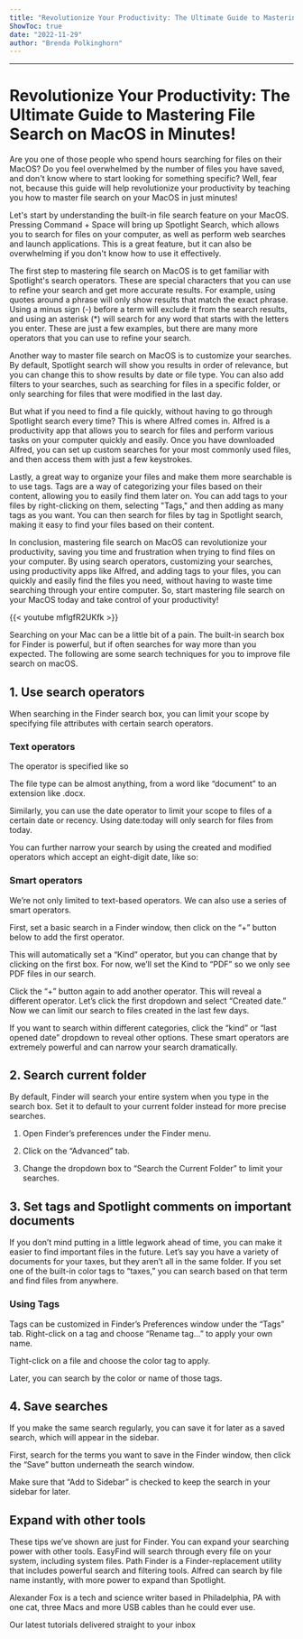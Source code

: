 ```yaml
---
title: "Revolutionize Your Productivity: The Ultimate Guide to Mastering File Search on MacOS in Minutes!"
ShowToc: true 
date: "2022-11-29"
author: "Brenda Polkinghorn"
---
```

*****
# Revolutionize Your Productivity: The Ultimate Guide to Mastering File Search on MacOS in Minutes!

Are you one of those people who spend hours searching for files on their MacOS? Do you feel overwhelmed by the number of files you have saved, and don't know where to start looking for something specific? Well, fear not, because this guide will help revolutionize your productivity by teaching you how to master file search on your MacOS in just minutes!

Let's start by understanding the built-in file search feature on your MacOS. Pressing Command + Space will bring up Spotlight Search, which allows you to search for files on your computer, as well as perform web searches and launch applications. This is a great feature, but it can also be overwhelming if you don't know how to use it effectively.

The first step to mastering file search on MacOS is to get familiar with Spotlight's search operators. These are special characters that you can use to refine your search and get more accurate results. For example, using quotes around a phrase will only show results that match the exact phrase. Using a minus sign (-) before a term will exclude it from the search results, and using an asterisk (*) will search for any word that starts with the letters you enter. These are just a few examples, but there are many more operators that you can use to refine your search.

Another way to master file search on MacOS is to customize your searches. By default, Spotlight search will show you results in order of relevance, but you can change this to show results by date or file type. You can also add filters to your searches, such as searching for files in a specific folder, or only searching for files that were modified in the last day.

But what if you need to find a file quickly, without having to go through Spotlight search every time? This is where Alfred comes in. Alfred is a productivity app that allows you to search for files and perform various tasks on your computer quickly and easily. Once you have downloaded Alfred, you can set up custom searches for your most commonly used files, and then access them with just a few keystrokes.

Lastly, a great way to organize your files and make them more searchable is to use tags. Tags are a way of categorizing your files based on their content, allowing you to easily find them later on. You can add tags to your files by right-clicking on them, selecting "Tags," and then adding as many tags as you want. You can then search for files by tag in Spotlight search, making it easy to find your files based on their content.

In conclusion, mastering file search on MacOS can revolutionize your productivity, saving you time and frustration when trying to find files on your computer. By using search operators, customizing your searches, using productivity apps like Alfred, and adding tags to your files, you can quickly and easily find the files you need, without having to waste time searching through your entire computer. So, start mastering file search on your MacOS today and take control of your productivity!

{{< youtube mflgfR2UKfk >}} 



Searching on your Mac can be a little bit of a pain. The built-in search box for Finder is powerful, but if often searches for way more than you expected. The following are some search techniques for you to improve file search on macOS.
 
## 1. Use search operators
 
When searching in the Finder search box, you can limit your scope by specifying file attributes with certain search operators.
 
### Text operators
 
The operator is specified like so
 
The file type can be almost anything, from a word like “document” to an extension like .docx.
 

 
Similarly, you can use the date operator to limit your scope to files of a certain date or recency. Using date:today will only search for files from today.
 
You can further narrow your search by using the created and modified operators which accept an eight-digit date, like so:
 
### Smart operators
 
We’re not only limited to text-based operators. We can also use a series of smart operators.
 
First, set a basic search in a Finder window, then click on the “+” button below to add the first operator.
 
This will automatically set a “Kind” operator, but you can change that by clicking on the first box. For now, we’ll set the Kind to “PDF” so we only see PDF files in our search.
 
Click the “+” button again to add another operator. This will reveal a different operator. Let’s click the first dropdown and select “Created date.” Now we can limit our search to files created in the last few days.
 
If you want to search within different categories, click the “kind” or “last opened date” dropdown to reveal other options. These smart operators are extremely powerful and can narrow your search dramatically.
 
## 2. Search current folder
 
By default, Finder will search your entire system when you type in the search box. Set it to default to your current folder instead for more precise searches.
 
1. Open Finder’s preferences under the Finder menu.
 
2. Click on the “Advanced” tab.
 
3. Change the dropdown box to “Search the Current Folder” to limit your searches.
 
## 3. Set tags and Spotlight comments on important documents
 
If you don’t mind putting in a little legwork ahead of time, you can make it easier to find important files in the future. Let’s say you have a variety of documents for your taxes, but they aren’t all in the same folder. If you set one of the built-in color tags to “taxes,” you can search based on that term and find files from anywhere.
 
### Using Tags
 
Tags can be customized in Finder’s Preferences window under the “Tags” tab. Right-click on a tag and choose “Rename tag…” to apply your own name.
 
Tight-click on a file and choose the color tag to apply.
 
Later, you can search by the color or name of those tags.
 
## 4. Save searches
 
If you make the same search regularly, you can save it for later as a saved search, which will appear in the sidebar.
 
First, search for the terms you want to save in the Finder window, then click the “Save” button underneath the search window.
 
Make sure that “Add to Sidebar” is checked to keep the search in your sidebar for later.
 
## Expand with other tools
 
These tips we’ve shown are just for Finder. You can expand your searching power with other tools. EasyFind will search through every file on your system, including system files. Path Finder is a Finder-replacement utility that includes powerful search and filtering tools. Alfred can search by file name instantly, with more power to expand than Spotlight.
 
Alexander Fox is a tech and science writer based in Philadelphia, PA with one cat, three Macs and more USB cables than he could ever use.
 
Our latest tutorials delivered straight to your inbox




